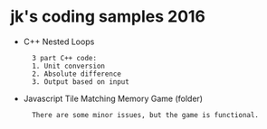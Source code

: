 # jk's coding samples 2016
- C++ Nested Loops

        3 part C++ code: 
        1. Unit conversion
        2. Absolute difference
        3. Output based on input
- Javascript Tile Matching Memory Game (folder)

        There are some minor issues, but the game is functional.
